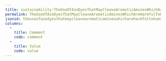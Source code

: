 ```yaml
---
title: sustainability:TheUseOfAzoDyesThatMayCleaveAromaticAminesWhichAreHarmfulToHumanHealth
permalink: TheUseOfAzoDyesThatMayCleaveAromaticAminesWhichAreHarmfulToHumanHealth.html
jsonid: theuseofazodyesthatmaycleavearomaticamineswhichareharmfultohumanhealth
columns:
  - 
    title: Comment
    code: comment
  - 
    title: Value
    code: value
---
```

